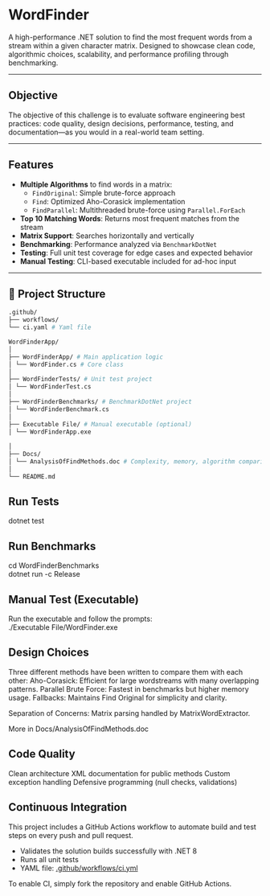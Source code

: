 # WordFinder

A high-performance .NET solution to find the most frequent words from a stream within a given character matrix. Designed to showcase clean code, algorithmic choices, scalability, and performance profiling through benchmarking.

---

## Objective

The objective of this challenge is to evaluate software engineering best practices: code quality, design decisions, performance, testing, and documentation—as you would in a real-world team setting.

---

## Features

- **Multiple Algorithms** to find words in a matrix:
  - `FindOriginal`: Simple brute-force approach
  - `Find`: Optimized Aho-Corasick implementation
  - `FindParallel`: Multithreaded brute-force using `Parallel.ForEach`
- **Top 10 Matching Words**: Returns most frequent matches from the stream
- **Matrix Support**: Searches horizontally and vertically
- **Benchmarking**: Performance analyzed via `BenchmarkDotNet`
- **Testing**: Full unit test coverage for edge cases and expected behavior
- **Manual Testing**: CLI-based executable included for ad-hoc input

---

## 📂 Project Structure
```bash
.github/
├── workflows/
└── ci.yaml # Yaml file

WordFinderApp/
│
├── WordFinderApp/ # Main application logic
│ └── WordFinder.cs # Core class
│
├── WordFinderTests/ # Unit test project
│ └── WordFinderTest.cs
│
├── WordFinderBenchmarks/ # BenchmarkDotNet project
│ └── WordFinderBenchmark.cs
│
├── Executable File/ # Manual executable (optional)
│ └── WordFinderApp.exe
      
│
├── Docs/
│ └── AnalysisOfFindMethods.doc # Complexity, memory, algorithm comparison
│
└── README.md
```

## Run Tests
   dotnet test
## Run Benchmarks
  cd WordFinderBenchmarks  
  dotnet run -c Release
## Manual Test (Executable)
  Run the executable and follow the prompts:  
  ./Executable File/WordFinder.exe

## Design Choices
  Three different methods have been written to compare them with each other:
  Aho-Corasick: Efficient for large wordstreams with many overlapping patterns.
  Parallel Brute Force: Fastest in benchmarks but higher memory usage.
  Fallbacks: Maintains Find Original for simplicity and clarity.
  
  Separation of Concerns: Matrix parsing handled by MatrixWordExtractor.
  
  More in Docs/AnalysisOfFindMethods.doc

## Code Quality
  Clean architecture
  XML documentation for public methods
  Custom exception handling
  Defensive programming (null checks, validations)

## Continuous Integration

This project includes a GitHub Actions workflow to automate build and test steps on every push and pull request.

- Validates the solution builds successfully with .NET 8
- Runs all unit tests
- YAML file: [.github/workflows/ci.yml](.github/workflows/ci.yml)

To enable CI, simply fork the repository and enable GitHub Actions.




